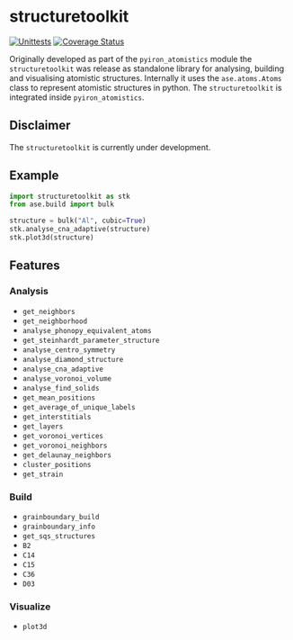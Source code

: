 # structuretoolkit 

[![Unittests](https://github.com/pyiron/structuretoolkit/actions/workflows/unittests.yml/badge.svg)](https://github.com/pyiron/structuretoolkit/actions/workflows/unittests.yml)
[![Coverage Status](https://coveralls.io/repos/github/pyiron/structuretoolkit/badge.svg?branch=main)](https://coveralls.io/github/pyiron/structuretoolkit?branch=main)

Originally developed as part of the `pyiron_atomistics` module the `structuretoolkit` was release as standalone library
for analysing, building and visualising atomistic structures. Internally it uses the `ase.atoms.Atoms` class to 
represent atomistic structures in python. The `structuretoolkit` is integrated inside `pyiron_atomistics`.

## Disclaimer 
The `structuretoolkit` is currently under development. 

## Example 
```python
import structuretoolkit as stk
from ase.build import bulk

structure = bulk("Al", cubic=True)
stk.analyse_cna_adaptive(structure)
stk.plot3d(structure)
```

## Features 
### Analysis
* `get_neighbors`
* `get_neighborhood`
* `analyse_phonopy_equivalent_atoms`
* `get_steinhardt_parameter_structure`
* `analyse_centro_symmetry` 
* `analyse_diamond_structure` 
* `analyse_cna_adaptive` 
* `analyse_voronoi_volume` 
* `analyse_find_solids`
* `get_mean_positions`
* `get_average_of_unique_labels`
* `get_interstitials`
* `get_layers`
* `get_voronoi_vertices`
* `get_voronoi_neighbors`
* `get_delaunay_neighbors`
* `cluster_positions`
* `get_strain`

### Build
* `grainboundary_build`
* `grainboundary_info`
* `get_sqs_structures`
* `B2`
* `C14`
* `C15`
* `C36`
* `D03`

### Visualize 
* `plot3d`
